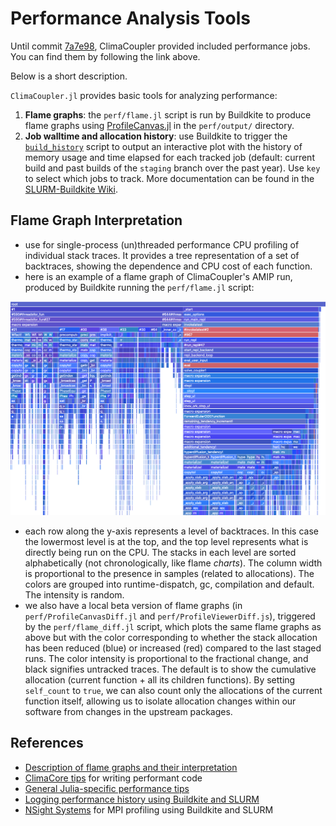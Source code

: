# Performance Analysis Tools

Until commit
[7a7e98](https://github.com/CliMA/ClimaCoupler.jl/tree/7a7e98db25fe740b6ff0e3eca1e028e876a8a09e),
ClimaCoupler provided included performance jobs. You can find them by following the link above.

Below is a short description.

`ClimaCoupler.jl` provides basic tools for analyzing performance:
1. **Flame graphs**: the `perf/flame.jl` script is run by Buildkite to produce flame graphs using [ProfileCanvas.jl](https://github.com/pfitzseb/ProfileCanvas.jl) in the `perf/output/` directory.
2. **Job walltime and allocation history**: use Buildkite to trigger the [`build_history`](https://github.com/CliMA/slurm-buildkite/blob/master/bin/build_history) script to output an interactive plot with the history of memory usage and time elapsed for each tracked job (default: current build and past builds of the `staging` branch over the past year). Use `key` to select which jobs to track. More documentation can be found in the [SLURM-Buildkite Wiki](https://github.com/CliMA/slurm-buildkite/wiki/Memory#plotting-memory-usage-over-time).

## Flame Graph Interpretation
- use for single-process (un)threaded performance CPU profiling of individual stack traces. It provides a tree representation of a set of backtraces, showing the dependence and CPU cost of each function.
- here is an example of a flame graph of ClimaCoupler's AMIP run, produced by Buildkite running the `perf/flame.jl` script:

![canvas](images/canvas_coupler.png)

- each row along the y-axis represents a level of backtraces. In this case the lowermost level is at the top, and the top level represents what is directly being run on the CPU. The stacks in each level are sorted alphabetically (not chronologically, like flame _charts_). The column width is proportional to the presence in samples (related to allocations). The colors are grouped into runtime-dispatch, gc, compilation and default. The intensity is random.
- we also have a local beta version of flame graphs (in `perf/ProfileCanvasDiff.jl` and `perf/ProfileViewerDiff.js`), triggered by the `perf/flame_diff.jl` script, which plots the same flame graphs as above but with the color corresponding to whether the stack allocation has been reduced (blue) or increased (red) compared to the last staged runs. The color intensity is proportional to the fractional change, and black signifies untracked traces. The default is to show the cumulative allocation (current function + all its children functions). By setting `self_count` to `true`, we can also count only the allocations of the current function itself, allowing us to isolate allocation changes within our software from changes in the upstream packages.

## References
- [Description of flame graphs and their interpretation](https://github.com/CliMA/slurm-buildkite/wiki/Flame-Graphs)
- [ClimaCore tips](https://clima.github.io/ClimaCore.jl/dev/performance_tips/) for writing performant code
- [General Julia-specific performance tips](https://docs.julialang.org/en/v1/manual/performance-tips/)
- [Logging performance history using Buildkite and SLURM](https://github.com/CliMA/slurm-buildkite/wiki/Memory)
- [NSight Systems](https://github.com/CliMA/slurm-buildkite/wiki/Nsight-Systems) for MPI profiling using Buildkite and SLURM


